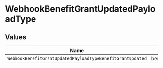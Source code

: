 # WebhookBenefitGrantUpdatedPayloadType


## Values

| Name                                                       | Value                                                      |
| ---------------------------------------------------------- | ---------------------------------------------------------- |
| `WebhookBenefitGrantUpdatedPayloadTypeBenefitGrantUpdated` | benefit_grant.updated                                      |